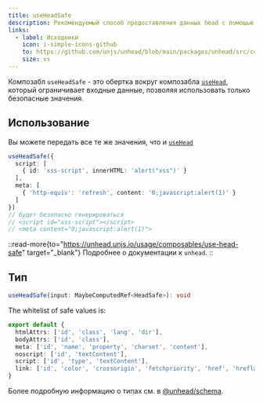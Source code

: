 ```yaml
---
title: useHeadSafe
description: Рекомендуемый способ предоставления данных head с помощью ввода пользователя.
links:
  - label: Исходники
    icon: i-simple-icons-github
    to: https://github.com/unjs/unhead/blob/main/packages/unhead/src/composables/useHeadSafe.ts
    size: xs
---
```


Композабл `useHeadSafe` - это обертка вокруг композабла [`useHead`](/docs/api/composables/use-head), который ограничивает входные данные, позволяя использовать только безопасные значения.

## Использование

Вы можете передать все те же значения, что и [`useHead`](/docs/api/composables/use-head)

```ts
useHeadSafe({
  script: [
    { id: 'xss-script', innerHTML: 'alert("xss")' }
  ],
  meta: [
    { 'http-equiv': 'refresh', content: '0;javascript:alert(1)' }
  ]
})
// Будет безопасно генерироваться
// <script id="xss-script"></script>
// <meta content="0;javascript:alert(1)">
```

::read-more{to="https://unhead.unjs.io/usage/composables/use-head-safe" target="_blank"}
Подробнее о документации к `unhead`.
::

## Тип

```ts
useHeadSafe(input: MaybeComputedRef<HeadSafe>): void
```

The whitelist of safe values is:

```ts
export default {
  htmlAttrs: ['id', 'class', 'lang', 'dir'],
  bodyAttrs: ['id', 'class'],
  meta: ['id', 'name', 'property', 'charset', 'content'],
  noscript: ['id', 'textContent'],
  script: ['id', 'type', 'textContent'],
  link: ['id', 'color', 'crossorigin', 'fetchpriority', 'href', 'hreflang', 'imagesrcset', 'imagesizes', 'integrity', 'media', 'referrerpolicy', 'rel', 'sizes', 'type'],
}
```

Более подробную информацию о типах см. в [@unhead/schema](https://github.com/unjs/unhead/blob/main/packages/schema/src/safeSchema.ts).
